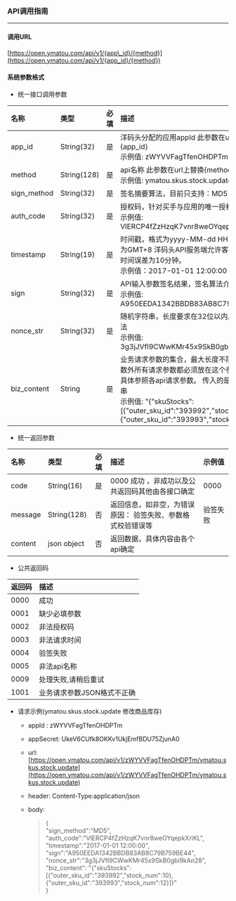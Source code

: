 ### API调用指南

---

#### 调用URL

[https://open.ymatou.com/api/v1/{app\_id}/{method}](https://open.ymatou.com/api/v1/{app_id}/{method})

#### 系统参数格式

* 统一接口调用参数

| 名称 | 类型 | 必填 | 描述 |
| :--- | :--- | :---: | :--- |
| app\_id | String\(32\) | 是 | 洋码头分配的应用appId 此参数在url上替换{app\_id} <br/> 示例值: zWYVVFagTfenOHDPTm |
| method | String\(128\) | 是 | api名称 此参数在url上替换{method} <br/> 示例值: ymatou.skus.stock.update |
| sign\_method | String\(32\) | 是 | 签名摘要算法，目前只支持：MD5 |
| auth\_code | String\(32\) | 是 | 授权码，针对买手与应用的唯一授权码 <br/> 示例值: VlERCP4fZzHzqK7vnr8weOYqepkXriKL |
| timestamp | String\(19\) | 是 | 时间戳，格式为yyyy-MM-dd HH:mm:ss，时区为GMT+8 洋码头API服务端允许客户端请求最大时间误差为10分钟。 <br/> 示例值：2017-01-01 12:00:00 |
| sign | String\(32\) | 是 | API输入参数签名结果，签名算法介绍[签名算法](sign.md) <br/> 示例值: A950EEDA1342BBDB83AB8C79B759BE44 |
| nonce\_str | String\(32\) | 是 | 随机字符串，长度要求在32位以内。推荐随机算法 <br/> 示例值: 3g3jJVfI9CWwKMr45x9SkB0gbi9kAn28 |
| biz\_content | String | 是 | 业务请求参数的集合，最大长度不限，除公共参数外所有请求参数都必须放在这个参数中传递，具体参照各api请求参数。 传入的是json格式字符串 <br/> 示例值:  "{\"skuStocks\":\[{\"outer\_sku\_id\":\"393992\",\"stock\_num\":10},{\"outer\_sku\_id\":\"393993\",\"stock\_num\":12}\]}" |

* 统一返回参数

| 名称 | 类型 | 必填 | 描述 | 示例值 |
| :--- | :--- | :---: | :--- | :--- |
| code | String\(16\) | 是 | 0000 成功  ，非成功以及公共返回码其他由各接口确定 | 0000 |
| message | String\(128\) | 否 | 返回信息，如非空，为错误原因： 验签失败、参数格式校验错误等 | 验签失败 |
| content | json object | 否 | 返回数据，具体内容由各个api确定 |  |

* 公共返回码

| 返回码 | 描述 |
| :--- | :--- |
| 0000 | 成功 |
| 0001 | 缺少必填参数 |
| 0002 | 非法授权码 |
| 0003 | 非法请求时间 |
| 0004 | 验签失败 |
| 0005 | 非法api名称 |
| 0009 | 处理失败,请稍后重试 |
| 1001 | 业务请求参数JSON格式不正确 |

* 请求示例\(ymatou.skus.stock.update 修改商品库存\)

  * appId : zWYVVFagTfenOHDPTm
  * appSecret: UkeV6CUfk8OKKv1UkjEmfBDU75ZjunA0
  * url:  [https://open.ymatou.com/api/v1/zWYVVFagTfenOHDPTm/ymatou.skus.stock.update](https://open.ymatou.com/api/v1/zWYVVFagTfenOHDPTm/ymatou.skus.stock.update)

  * header: Content-Type:application\/json

  * body:

    > {  
    >     "sign\_method":"MD5",  
    >     "auth\_code":"VlERCP4fZzHzqK7vnr8weOYqepkXriKL",  
    >     "timestamp":"2017-01-01 12:00:00",  
    >     "sign":"A950EEDA1342BBDB83AB8C79B759BE44",  
    >     "nonce\_str":"3g3jJVfI9CWwKMr45x9SkB0gbi9kAn28",  
    >     "biz\_content": "{\"skuStocks\":      \[{\"outer\_sku\_id\":\"393992\",\"stock\_num\":10},{\"outer\_sku\_id\":\"393993\",\"stock\_num\":12}\]}"  
    >   }



